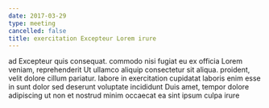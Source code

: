 ```yaml
---
date: 2017-03-29
type: meeting
cancelled: false
title: exercitation Excepteur Lorem irure
---
```

ad Excepteur quis consequat. commodo nisi fugiat eu ex officia Lorem veniam, reprehenderit Ut ullamco aliquip consectetur sit aliqua. proident, velit dolore cillum pariatur. labore in exercitation cupidatat laboris enim esse in sunt dolor sed deserunt voluptate incididunt Duis amet, tempor dolore adipiscing ut non et nostrud minim occaecat ea sint ipsum culpa irure